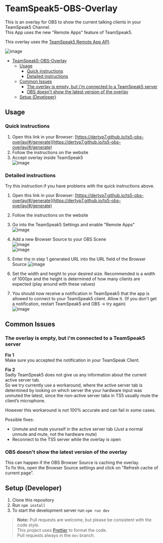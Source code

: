# TeamSpeak5-OBS-Overlay

This is an overlay for OBS to show the current talking clients in your TeamSpeak5 Channel.  
This App uses the new "Remote Apps" feature of TeamSpeak5.

This overlay uses the [TeamSpeak5 Remote App API](https://github.com/DerTyp7/react-ts5-remote-app-api).

![image](https://github.com/DerTyp7/ts5-obs-overlay/assets/76851529/d0ab06f2-1a36-479d-826f-bd4bd3d405b7)

- [TeamSpeak5-OBS-Overlay](#teamspeak5-obs-overlay)
  - [Usage](#usage)
    - [Quick instructions](#quick-instructions)
    - [Detailed instructions](#detailed-instructions)
  - [Common Issues](#common-issues)
    - [The overlay is empty, but i'm connected to a TeamSpeak5 server](#the-overlay-is-empty-but-im-connected-to-a-teamspeak5-server)
    - [OBS doesn't show the latest version of the overlay](#obs-doesnt-show-the-latest-version-of-the-overlay)
  - [Setup (Developer)](#setup-developer)

## Usage

### Quick instructions

1. Open this link in your Browser: [https://dertyp7.github.io/ts5-obs-overlay/#/generate](https://dertyp7.github.io/ts5-obs-overlay/#/generate)
2. Follow the instructions on the website
3. Accept overlay inside TeamSpeak5  
   ![image](https://github.com/DerTyp7/ts5-obs-overlay/assets/76851529/aa83b07d-3dea-461f-9487-f9e6a299f2f3)

### Detailed instructions

Try this instruction if you have problems with the quick instructions above.

1. Open this link in your Browser: [https://dertyp7.github.io/ts5-obs-overlay/#/generate](https://dertyp7.github.io/ts5-obs-overlay/#/generate)

2. Follow the instructions on the website

3. Go into the TeamSpeak5 Settings and enable "Remote Apps"  
   ![image](https://github.com/DerTyp7/ts5-obs-overlay/assets/76851529/b31bc553-fde2-46ab-b07c-d3c81339cc7d)

4. Add a new Browser Source to your OBS Scene  
   ![image](https://github.com/DerTyp7/ts5-obs-overlay/assets/76851529/0198b468-bb96-4b65-bdd4-3d6bb3ef7d25)  
   ![image](https://github.com/DerTyp7/ts5-obs-overlay/assets/76851529/58ad399f-5344-456f-b243-6e267b489fd5)

5. Enter the in step 1 generated URL into the URL field of the Browser Source
   ![image](https://github.com/DerTyp7/ts5-obs-overlay/assets/76851529/e8fd4a1b-be70-4123-8d28-4dc7ebc8c2bd)

6. Set the width and height to your desired size. Recommended is a width of 1000px and the height is determined of how many clients are expected (play around with these values)

7. You should now receive a notification in TeamSpeak5 that the app is allowed to connect to your TeamSpeak5 client. Allow it. (If you don't get a notification, restart TeamSpeak5 and OBS -> try again)  
   ![image](https://github.com/DerTyp7/ts5-obs-overlay/assets/76851529/40faa435-e128-415f-98eb-a9e8809e8f65)

## Common Issues

### The overlay is empty, but i'm connected to a TeamSpeak5 server

**Fix 1**  
Make sure you accepted the notification in your TeamSpeak Client.

**Fix 2**  
Sadly TeamSpeak5 does not give us any information about the current active server tab.  
So we try currently use a workaround, where the active server tab is determined by looking on which server the your hardware input was unmuted the latest, since the non-active server tabs in TS5 usually mute the client’s microphone.

However this workaround is not 100% accurate and can fail in some cases.

Possible fixes:

- Unmute and mute yourself in the active server tab (Just a normal unmute and mute, not the hardware mute)
- Reconnect to the TS5 server while the overlay is open

### OBS doesn't show the latest version of the overlay

This can happen if the OBS Browser Source is caching the overlay.  
To fix this, open the Browser Source settings and click on "Refresh cache of current page".

## Setup (Developer)

1. Clone this repository
2. Run `npm install`
3. To start the development server run `npm run dev`

> **Note:** Pull requests are welcome, but please be consistent with the code style.  
> This project uses [Prettier](https://prettier.io/) to format the code.  
> Pull requests always in the `dev` branch.
